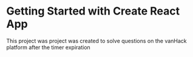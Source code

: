 # Getting Started with Create React App

This project was project was created to solve questions on the vanHack platform after the timer expiration

